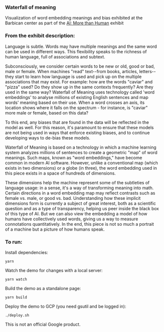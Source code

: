 ### Waterfall of meaning

Visualization of word embedding meanings and bias exhibited at the Barbican center as part of the [AI: More than Human](https://www.barbican.org.uk/whats-on/2019/event/ai-more-than-human) exhibit


### From the exhibit description:
Language is subtle. Words may have multiple meanings and the same word can be used in different ways. This flexibility speaks to the richness of human language, full of associations and subtext.

Subconsciously, we consider certain words to be new or old, good or bad, male or female. When machines "read" text--from books, articles, letters--they start to learn how language is used and pick up on the multiple associations that may exist. For example: how are the words "caviar" and "pizza" used? Do they show up in the same contexts frequently? Are they used in the same way? Waterfall of Meaning uses technology called 'word embeddings' to analyse millions of existing English sentences and map words' meaning based on their use. When a word crosses an axis, its location shows where it falls on the spectrum - for instance, is "caviar" more male or female, based on this data?

To this end, any biases that are found in the data will be reflected in the model as well. For this reason, it's paramount to ensure that these models are not being used in ways that enforce existing biases, and to continue developing ways to de-bias these models.


Waterfall of Meaning is based on a technology in which a machine learning system analyzes millions of sentences to create a geometric "map" of word meanings. Such maps, known as "word embeddings," have become common in modern AI software. However, unlike a conventional map (which exists in two dimensions) or a globe (in three), the word embedding used in this piece exists in a space of hundreds of dimensions.

These dimensions help the machine represent some of the subtleties of language usage: in a sense, it's a way of transforming meaning into math. Certain directions in a word embedding map may reflect contrasts such as female vs. male, or good vs. bad. Understanding how these implicit dimensions form is currently a subject of great interest, both as a scientific question and as a type of transparency, helping us peer inside the black box of this type of AI. But we can also view the embedding a model of how humans have collectively used words, giving us a way to measure connotations quantitatively. In the end, this piece is not so much a portrait of a  machine but a picture of how humans speak.

### To run:


Install dependencies:

```
yarn
```

Watch the demo for changes with a local server:

```
yarn watch
```

Build the demo as a standalone page:

```
yarn build
```

Deploy the demo to GCP (you need gsutil and be logged in):

```
./deploy.sh
```

This is not an official Google product.

